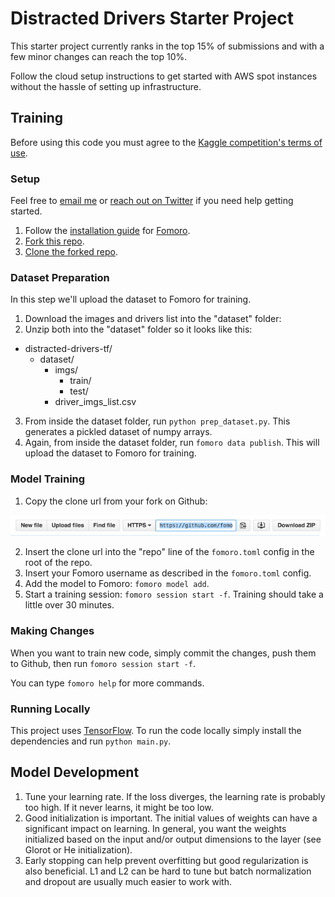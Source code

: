 # Distracted Drivers Starter Project

This starter project currently ranks in the top 15% of submissions and with a few minor changes can reach the top 10%.

Follow the cloud setup instructions to get started with AWS spot instances without the hassle of setting up infrastructure.

## Training

Before using this code you must agree to the [Kaggle competition's terms of use](https://www.kaggle.com/c/state-farm-distracted-driver-detection).

### Setup

Feel free to [email me](mailto:jim@fomoro.com) or [reach out on Twitter](https://twitter.com/jimmfleming) if you need help getting started.

1. Follow the [installation guide](https://fomoro.gitbooks.io/guide/content/installation.html) for [Fomoro](https://fomoro.com).
2. [Fork this repo](https://help.github.com/articles/fork-a-repo/).
2. [Clone the forked repo](https://help.github.com/articles/cloning-a-repository/).

### Dataset Preparation

In this step we'll upload the dataset to Fomoro for training.

1. Download the images and drivers list into the "dataset" folder:
2. Unzip both into the "dataset" folder so it looks like this:

  - distracted-drivers-tf/
    - dataset/
      - imgs/
        - train/
        - test/
      - driver_imgs_list.csv

3. From inside the dataset folder, run `python prep_dataset.py`. This generates a pickled dataset of numpy arrays.
4. Again, from inside the dataset folder, run `fomoro data publish`. This will upload the dataset to Fomoro for training.

### Model Training

1. Copy the clone url from your fork on Github:

![HTTPS Clone URL](images/https.jpg)

2. Insert the clone url into the "repo" line of the `fomoro.toml` config in the root of the repo.
3. Insert your Fomoro username as described in the `fomoro.toml` config.
4. Add the model to Fomoro: `fomoro model add`.
5. Start a training session: `fomoro session start -f`. Training should take a little over 30 minutes.

### Making Changes

When you want to train new code, simply commit the changes, push them to Github, then run `fomoro session start -f`.

You can type `fomoro help` for more commands.

### Running Locally

This project uses [TensorFlow](https://www.tensorflow.org/versions/r0.7/get_started/os_setup.html#download-and-setup). To run the code locally simply install the dependencies and run `python main.py`.

## Model Development

1. Tune your learning rate. If the loss diverges, the learning rate is probably too high. If it never learns, it might be too low.
2. Good initialization is important. The initial values of weights can have a significant impact on learning. In general, you want the weights initialized based on the input and/or output dimensions to the layer (see Glorot or He initialization).
3. Early stopping can help prevent overfitting but good regularization is also beneficial. L1 and L2 can be hard to tune but batch normalization and dropout are usually much easier to work with.
